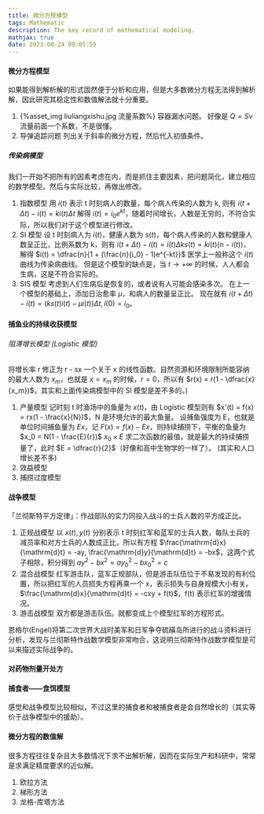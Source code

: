 ```yaml
---
title: 微分方程模型
tags: Mathematic
description: The key record of mathematical modeling.
mathjax: true
date: 2023-08-24 09:05:59
---
```



#### 微分方程模型

如果能得到解析解的形式固然便于分析和应用，但是大多数微分方程无法得到解析解，因此研究其稳定性和数值解法就十分重要。

1. {%asset_img liuliangxishu.jpg 流量系数%}
    容器漏水问题。
    好像是 $Q = Sv$ 流量前面一个系数，不是很懂。
2. 导弹追踪问题
    列出关于斜率的微分方程，然后代入初值条件。
   
##### 传染病模型

我们一开始不把所有的因素考虑在内，而是抓住主要因素，把问题简化，建立相应的数学模型。然后与实际比较，再做出修改。

1. 指数模型
    用 $i(t)$ 表示 t 时刻病人的数量，每个病人传染的人数为 k, 则有 $i(t + \Delta t) - i(t) = ki(t)\Delta t$
    解得 $i(t) = i_0e^{kt}$，随着时间增长，人数是无穷的，不符合实际，所以我们对于这个模型进行修改。
2. SI 模型
    设 t 时刻病人为 $i(t)$，健康人数为 $s(t)$，每个病人传染的人数和健康人数呈正比，比例系数为 k，则有 $i(t + \Delta t) - i(t) = i(t)\Delta ks(t) = ki(t)(n - i(t))$，解得 $i(t) = \dfrac{n}{1 + (\frac{n}{i_0} - 1)e^{-kt}}$
    医学上一般称这个 $i(t)$ 曲线为传染病曲线。
    但是这个模型的缺点是，当 $t \to +\infty$ 的时候，人人都会生病，这是不符合实际的。
3. SIS 模型
    考虑到人们生病后是恢复的，或者说有人可能会感染多次。
    在上一个模型的基础上，添加日治愈率 $\mu$，和病人的数量呈正比。
    现在就有 $i(t + \Delta t) - i(t) = (ks(t)i(t) - \mu i(t))\Delta t, i(0) = i_0$。

#### 捕鱼业的持续收获模型


###### 阻滞增长模型 (Logistic 模型)

将增长率 r 修正为 r - sx 一个关于 x 的线性函数。自然资源和环境限制所能容纳的最大人数为 $x_m$，也就是 $x = x_m$ 的时候，$r =0$，所以有 $r(x) = r(1 - \dfrac{x}{x_m})$，其实和上面传染病模型中的 SI 模型是差不多的。)

1. 产量模型
    记时刻 t 时渔场中的鱼量为 $x(t)$，由 Logistic 模型则有 $x'(t) = f(x) = rx(1 - \frac{x}{N})$，N 是环境允许的最大鱼量。
    设捕鱼强度为 E，也就是单位时间捕鱼量为 $Ex$，记 $F(x) = f(x) - Ex$，则持续捕捞下，平衡的鱼量为 $x_0 = N(1 - \frac{E}{r})$
    $x_0 \times E$ 求二次函数的最值，就是最大的持续捕捞量了，此时 $E = \dfrac{r}{2}$（好像和高中生物学的一样了）。
    (其实和人口增长差不多)
2. 效益模型
3. 捕捞过度模型


#### 战争模型


「兰彻斯特平方定律」：作战部队的实力同投入战斗的士兵人数的平方成正比。

1. 正规战模型
    以 $x(t), y(t)$ 分别表示 t 时刻红军和蓝军的士兵人数，每队士兵的减员率和对方士兵的人数成正比，所以有方程 $\frac{\mathrm{d}x}{\mathrm{d}t} = -ay, \frac{\mathrm{d}y}{\mathrm{d}t} = -bx$，这两个式子相除，积分得到 $ay^2 - bx^2 = ay_0^{2} - bx_0^{2} = c$
2. 混合战模型
    红军游击队，蓝军正规部队，但是游击队伍位于不易发现的有利位置，所以把红军的人员损失方程再乘一个 x，表示损失与自身规模大小有关。
    $\frac{\mathrm{d}x}{\mathrm{d}t} = -cxy + f(t)$，f(t) 表示红军的增援情况。
3. 游击战模型
    双方都是游击队伍。就都变成上个模型红军的方程形式。

恩格尔(Engel)将第二次世界大战时美军和日军争夺硫磺岛所进行的战斗资料进行分析，发现与兰彻斯特作战数学模型非常吻合，这说明兰彻斯特作战数学模型是可以来描述实际战争的。

#### 对药物剂量开处方

#### 捕食者——食饵模型
感觉和战争模型比较相似，不过这里的捕食者和被捕食者是会自然增长的（其实等价于战争模型中的援助）。

#### 微分方程的数值解


很多方程往往复杂且大多数情况下求不出解析解，因而在实际生产和科研中，常常是求满足精度要求的近似解。

1. 欧拉方法
2. 梯形方法
3. 龙格-库塔方法